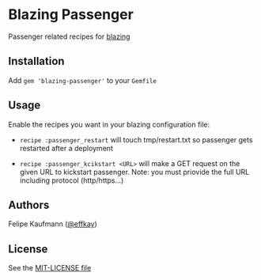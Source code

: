 # Blazing Passenger

Passenger related recipes for [blazing](http://github.com/effkay/blazing)

## Installation

Add `gem 'blazing-passenger'` to your `Gemfile`

## Usage

Enable the recipes you want in your blazing configuration file:

* `recipe :passenger_restart` will touch tmp/restart.txt so passenger gets restarted after a deployment

* `recipe :passenger_kcikstart <URL>` will make a GET request on the given URL to kickstart passenger. Note: you must priovide the full URL including protocol (http/https...) 

## Authors

Felipe Kaufmann ([@effkay][])

## License

See the [MIT-LICENSE file](https://github.com/effkay/blazing/blob/master/MIT-LICENCE)

[@effkay]: https://github.com/effkay